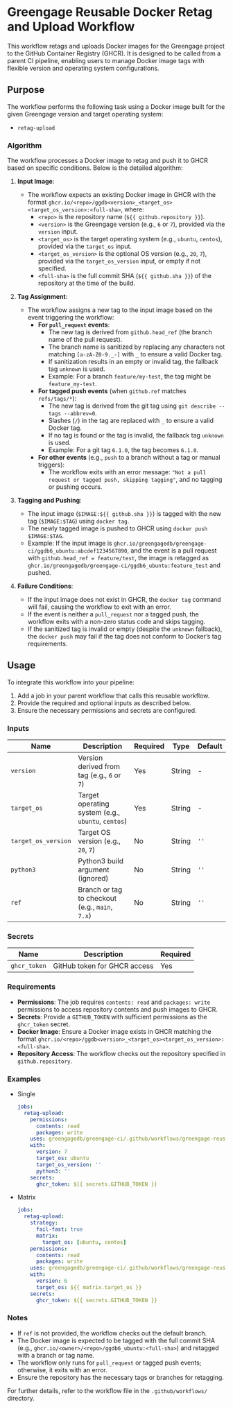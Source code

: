 # Greengage Reusable Docker Retag and Upload Workflow

This workflow retags and uploads Docker images for the Greengage project to the GitHub Container Registry (GHCR). It is designed to be called from a parent CI pipeline, enabling users to manage Docker image tags with flexible version and operating system configurations.

## Purpose

The workflow performs the following task using a Docker image built for the given Greengage version and target operating system:

- `retag-upload`

### Algorithm

The workflow processes a Docker image to retag and push it to GHCR based on specific conditions. Below is the detailed algorithm:

1. **Input Image**:
   - The workflow expects an existing Docker image in GHCR with the format `ghcr.io/<repo>/ggdb<version>_<target_os><target_os_version>:<full-sha>`, where:
     - `<repo>` is the repository name (`${{ github.repository }}`).
     - `<version>` is the Greengage version (e.g., `6` or `7`), provided via the `version` input.
     - `<target_os>` is the target operating system (e.g., `ubuntu`, `centos`), provided via the `target_os` input.
     - `<target_os_version>` is the optional OS version (e.g., `20`, `7`), provided via the `target_os_version` input, or empty if not specified.
     - `<full-sha>` is the full commit SHA (`${{ github.sha }}`) of the repository at the time of the build.

2. **Tag Assignment**:
   - The workflow assigns a new tag to the input image based on the event triggering the workflow:
     - **For `pull_request` events**:
       - The new tag is derived from `github.head_ref` (the branch name of the pull request).
       - The branch name is sanitized by replacing any characters not matching `[a-zA-Z0-9._-]` with `_` to ensure a valid Docker tag.
       - If sanitization results in an empty or invalid tag, the fallback tag `unknown` is used.
       - Example: For a branch `feature/my-test`, the tag might be `feature_my-test`.
     - **For tagged push events** (when `github.ref` matches `refs/tags/*`):
       - The new tag is derived from the git tag using `git describe --tags --abbrev=0`.
       - Slashes (`/`) in the tag are replaced with `_` to ensure a valid Docker tag.
       - If no tag is found or the tag is invalid, the fallback tag `unknown` is used.
       - Example: For a git tag `6.1.0`, the tag becomes `6.1.0`.
     - **For other events** (e.g., `push` to a branch without a tag or manual triggers):
       - The workflow exits with an error message: `"Not a pull request or tagged push, skipping tagging"`, and no tagging or pushing occurs.

3. **Tagging and Pushing**:
   - The input image (`$IMAGE:${{ github.sha }}`) is tagged with the new tag (`$IMAGE:$TAG`) using `docker tag`.
   - The newly tagged image is pushed to GHCR using `docker push $IMAGE:$TAG`.
   - Example: If the input image is `ghcr.io/greengagedb/greengage-ci/ggdb6_ubuntu:abcdef1234567890`, and the event is a pull request with `github.head_ref = feature/test`, the image is retagged as `ghcr.io/greengagedb/greengage-ci/ggdb6_ubuntu:feature_test` and pushed.

4. **Failure Conditions**:
   - If the input image does not exist in GHCR, the `docker tag` command will fail, causing the workflow to exit with an error.
   - If the event is neither a `pull_request` nor a tagged push, the workflow exits with a non-zero status code and skips tagging.
   - If the sanitized tag is invalid or empty (despite the `unknown` fallback), the `docker push` may fail if the tag does not conform to Docker’s tag requirements.

## Usage

To integrate this workflow into your pipeline:

1. Add a job in your parent workflow that calls this reusable workflow.
2. Provide the required and optional inputs as described below.
3. Ensure the necessary permissions and secrets are configured.

### Inputs

| Name                | Description                                      | Required | Type   | Default |
|---------------------|--------------------------------------------------|----------|--------|---------|
| `version`           | Version derived from tag (e.g., `6` or `7`)      | Yes      | String | -       |
| `target_os`         | Target operating system (e.g., `ubuntu`, `centos`) | Yes    | String | -       |
| `target_os_version` | Target OS version (e.g., `20`, `7`)              | No       | String | `''`    |
| `python3`           | Python3 build argument (ignored)                 | No       | String | `''`    |
| `ref`               | Branch or tag to checkout (e.g., `main`, `7.x`)  | No       | String | `''`    |

### Secrets

| Name          | Description                         | Required |
|---------------|-------------------------------------|----------|
| `ghcr_token`  | GitHub token for GHCR access        | Yes      |

### Requirements

- **Permissions**: The job requires `contents: read` and `packages: write` permissions to access repository contents and push images to GHCR.
- **Secrets**: Provide a `GITHUB_TOKEN` with sufficient permissions as the `ghcr_token` secret.
- **Docker Image**: Ensure a Docker image exists in GHCR matching the format `ghcr.io/<repo>/ggdb<version>_<target_os><target_os_version>:<full-sha>`.
- **Repository Access**: The workflow checks out the repository specified in `github.repository`.

### Examples

- Single

  ```yaml
  jobs:
    retag-upload:
      permissions:
        contents: read
        packages: write
      uses: greengagedb/greengage-ci/.github/workflows/greengage-reusable-docker-retag-upload.yml@main
      with:
        version: 7
        target_os: ubuntu
        target_os_version: ''
        python3: ''
      secrets:
        ghcr_token: ${{ secrets.GITHUB_TOKEN }}
  ```

- Matrix

  ```yaml
  jobs:
    retag-upload:
      strategy:
        fail-fast: true
        matrix:
          target_os: [ubuntu, centos]
      permissions:
        contents: read
        packages: write
      uses: greengagedb/greengage-ci/.github/workflows/greengage-reusable-docker-retag-upload.yml@main
      with:
        version: 6
        target_os: ${{ matrix.target_os }}
      secrets:
        ghcr_token: ${{ secrets.GITHUB_TOKEN }}
  ```

### Notes

- If `ref` is not provided, the workflow checks out the default branch.
- The Docker image is expected to be tagged with the full commit SHA (e.g., `ghcr.io/<owner>/<repo>/ggdb6_ubuntu:<full-sha>`) and retagged with a branch or tag name.
- The workflow only runs for `pull_request` or tagged push events; otherwise, it exits with an error.
- Ensure the repository has the necessary tags or branches for retagging.

For further details, refer to the workflow file in the `.github/workflows/` directory.
